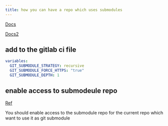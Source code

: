 ```yaml
---
title: how you can have a repo which uses submodules
---
```


[Docs](https://docs.gitlab.com/ee/ci/git_submodules.html)

[Docs2](https://docs.gitlab.com/ee/ci/runners/configure_runners.html#rewrite-submodule-urls-to-https)

## add to the gitlab ci file

```yaml
variables:
  GIT_SUBMODULE_STRATEGY: recursive
  GIT_SUBMODULE_FORCE_HTTPS: "true"
  GIT_SUBMODULE_DEPTH: 1
```

## enable access to submodeule repo

[Ref](https://forum.gitlab.com/t/submodules-in-ci-cd-not-accessible/82575/2)

You should enable access to the submodule repo for the current repo which want to use it as git submodule
